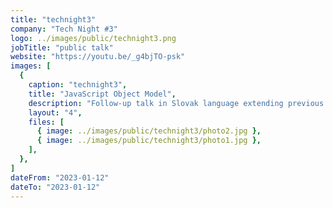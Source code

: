 ```yaml
---
title: "technight3"
company: "Tech Night #3"
logo: ../images/public/technight3.png
jobTitle: "public talk"
website: "https://youtu.be/_g4bjTO-psk"
images: [
  {
    caption: "technight3",
    title: "JavaScript Object Model",
    description: "Follow-up talk in Slovak language extending previous technical topic, took place at Tabačka, Košice on Sudolabs Tech Night #3 in January 12th, 2023.",
    layout: "4",
    files: [
      { image: ../images/public/technight3/photo2.jpg },
      { image: ../images/public/technight3/photo1.jpg },
    ],
  },
]
dateFrom: "2023-01-12"
dateTo: "2023-01-12"
---
```

